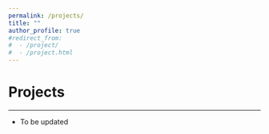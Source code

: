```yaml
---
permalink: /projects/
title: ""
author_profile: true
#redirect_from: 
#  - /project/
#  - /project.html
---
```

# Projects
<hr/>

* To be updated
